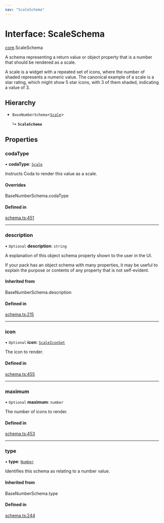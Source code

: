 ```yaml
---
nav: "ScaleSchema"
---
```

# Interface: ScaleSchema

[core](../modules/core.md).ScaleSchema

A schema representing a return value or object property that is a number that should
be rendered as a scale.

A scale is a widget with a repeated set of icons, where the number of shaded represents
a numeric value. The canonical example of a scale is a star rating, which might show
5 star icons, with 3 of them shaded, indicating a value of 3.

## Hierarchy

- `BaseNumberSchema`<[`Scale`](../enums/core.ValueHintType.md#scale)\>

  ↳ **`ScaleSchema`**

## Properties

### codaType

• **codaType**: [`Scale`](../enums/core.ValueHintType.md#scale)

Instructs Coda to render this value as a scale.

#### Overrides

BaseNumberSchema.codaType

#### Defined in

[schema.ts:451](https://github.com/coda/packs-sdk/blob/main/schema.ts#L451)

___

### description

• `Optional` **description**: `string`

A explanation of this object schema property shown to the user in the UI.

If your pack has an object schema with many properties, it may be useful to
explain the purpose or contents of any property that is not self-evident.

#### Inherited from

BaseNumberSchema.description

#### Defined in

[schema.ts:215](https://github.com/coda/packs-sdk/blob/main/schema.ts#L215)

___

### icon

• `Optional` **icon**: [`ScaleIconSet`](../enums/core.ScaleIconSet.md)

The icon to render.

#### Defined in

[schema.ts:455](https://github.com/coda/packs-sdk/blob/main/schema.ts#L455)

___

### maximum

• `Optional` **maximum**: `number`

The number of icons to render.

#### Defined in

[schema.ts:453](https://github.com/coda/packs-sdk/blob/main/schema.ts#L453)

___

### type

• **type**: [`Number`](../enums/core.ValueType.md#number)

Identifies this schema as relating to a number value.

#### Inherited from

BaseNumberSchema.type

#### Defined in

[schema.ts:244](https://github.com/coda/packs-sdk/blob/main/schema.ts#L244)
